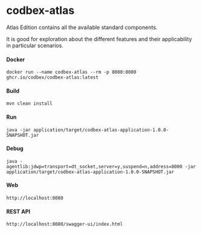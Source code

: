 # codbex-atlas

Atlas Edition contains all the available standard components.

It is good for exploration about the different features and their applicability in particular scenarios.


#### Docker

```
docker run --name codbex-atlas --rm -p 8080:8080 ghcr.io/codbex/codbex-atlas:latest
```

#### Build

```
mvn clean install
```
	
#### Run

```
java -jar application/target/codbex-atlas-application-1.0.0-SNAPSHOT.jar
```

#### Debug

```
java -agentlib:jdwp=transport=dt_socket,server=y,suspend=n,address=8000 -jar application/target/codbex-atlas-application-1.0.0-SNAPSHOT.jar
```
	
#### Web

```
http://localhost:8080
```

#### REST API

```
http://localhost:8080/swagger-ui/index.html
```
